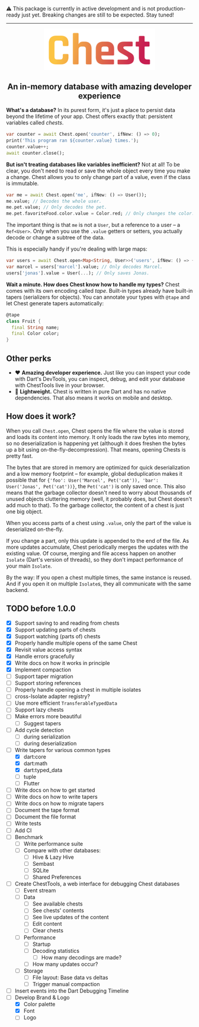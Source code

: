 ⚠ This package is currently in active development and is not production-ready just yet. Breaking changes are still to be expected. Stay tuned!

---

<center>
<img src="../logo.svg" width="300px" alt="Chest" />

## An in-memory database with amazing developer experience
</center>

**What's a database?**
In its purest form, it's just a place to persist data beyond the lifetime of your app. Chest offers exactly that: persistent variables called *chests*.

```dart
var counter = await Chest.open('counter', ifNew: () => 0);
print('This program ran ${counter.value} times.');
counter.value++;
await counter.close();
```

**But isn't treating databases like variables inefficient?**
Not at all! To be clear, you don't need to read or save the whole object every time you make a change.
Chest allows you to only change part of a value, even if the class is immutable.

```dart
var me = await Chest.open('me', ifNew: () => User());
me.value; // Decodes the whole user.
me.pet.value; // Only decodes the pet.
me.pet.favoriteFood.color.value = Color.red; // Only changes the color.
```

The important thing is that `me` is not a `User`, but a reference to a user – a `Ref<User>`.
Only when you use the `.value` getters or setters, you actually decode or change a subtree of the data.

This is especially handy if you're dealing with large maps:

```dart
var users = await Chest.open<Map<String, User>>('users', ifNew: () => {});
var marcel = users['marcel'].value; // Only decodes Marcel.
users['jonas'].value = User(...); // Only saves Jonas.
```

**Wait a minute. How does Chest know how to handle my types?**
Chest comes with its own encoding called *tape*. Built-in types already have built-in tapers (serializers for objects).
You can annotate your types with `@tape` and let Chest generate tapers automatically:

```dart
@tape
class Fruit {
  final String name;
  final Color color;
}
```

<!-- Tapers for types from other packages are also available to plug and play – for example, for tuple, Flutter, and TODO. -->

## Other perks

- ❤️ **Amazing developer experience.** Just like you can inspect your code with Dart's DevTools, you can inspect, debug, and edit your database with ChestTools live in your browser.
- 🎈 **Lightweight.** Chest is written in pure Dart and has no native dependencies. That also means it works on mobile and desktop.
<!-- - ⚡ **Fast.** Chest is fast. Unlike most other in-memory databases, it also minimizes startup-time. And if you want to tweak performance, profiling and statistics are built-in. -->

## How does it work?

When you call `Chest.open`, Chest opens the file where the value is stored and loads its content into memory.
It only loads the raw bytes into memory, so no deserialization is happening yet (although it does freshen the bytes up a bit using on-the-fly-decompression). That means, opening Chests is pretty fast.

The bytes that are stored in memory are optimized for quick deserialization and a low memory footprint – for example, global deduplication makes it possible that for `{'foo': User('Marcel', Pet('cat')), 'bar': User('Jonas', Pet('cat'))}`, the `Pet('cat')` is only saved once.
This also means that the garbage collector doesn't need to worry about thousands of unused objects cluttering memory (well, it probably does, but Chest doesn't add much to that). To the garbage collector, the content of a chest is just one big object.

When you access parts of a chest using `.value`, only the part of the value is deserialized on-the-fly.

If you change a part, only this update is appended to the end of the file. As more updates accumulate, Chest periodically merges the updates with the existing value.
Of course, merging and file access happen on another `Isolate` (Dart's version of threads), so they don't impact performance of your main `Isolate`.

By the way: If you open a chest multiple times, the same instance is reused. And if you open it on multiple `Isolate`s, they all communicate with the same backend.

## TODO before 1.0.0

- [x] Support saving to and reading from chests
- [x] Support updating parts of chests
- [x] Support watching (parts of) chests
- [x] Properly handle multiple opens of the same Chest
- [x] Revisit value access syntax
- [x] Handle errors gracefully
- [x] Write docs on how it works in principle
- [x] Implement compaction
- [ ] Support taper migration
- [ ] Support storing references
- [ ] Properly handle opening a chest in multiple isolates
- [ ] cross-Isolate adapter registry?
- [ ] Use more efficient `TransferableTypedData`
- [ ] Support lazy chests
- [ ] Make errors more beautiful
  - [ ] Suggest tapers
- [ ] Add cycle detection
  - [ ] during serialization
  - [ ] during deserialization
- [ ] Write tapers for various common types
  - [x] dart:core
  - [x] dart:math
  - [x] dart:typed_data
  - [ ] tuple
  - [ ] Flutter
- [ ] Write docs on how to get started
- [ ] Write docs on how to write tapers
- [ ] Write docs on how to migrate tapers
- [ ] Document the tape format
- [ ] Document the file format
- [ ] Write tests
- [ ] Add CI
- [ ] Benchmark
  - [ ] Write performance suite
  - [ ] Compare with other databases:
    - [ ] Hive & Lazy Hive
    - [ ] Sembast
    - [ ] SQLite
    - [ ] Shared Preferences
- [ ] Create ChestTools, a web interface for debugging Chest databases
  - [ ] Event stream
  - [ ] Data
    - [ ] See available chests
    - [ ] See chests' contents
    - [ ] See live updates of the content
    - [ ] Edit content
    - [ ] Clear chests
  - [ ] Performance
    - [ ] Startup
    - [ ] Decoding statistics
      - [ ] How many decodings are made?
    - [ ] How many updates occur?
  - [ ] Storage
    - [ ] File layout: Base data vs deltas
    - [ ] Trigger manual compaction
- [ ] Insert events into the Dart Debugging Timeline
- [ ] Develop Brand & Logo
  - [x] Color palette
  - [x] Font
  - [ ] Logo
